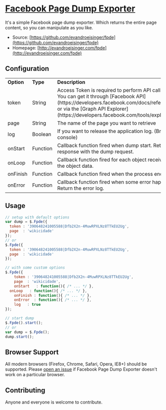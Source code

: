 # [Facebook Page Dump Exporter](http://evandroeisinger.com/fpde)

It's a simple Facebook page dump exporter. Which returns the entire page content, so you can manipulate as you like.

* Source: [https://github.com/evandroeisinger/fpde](https://github.com/evandroeisinger/fpde)
* Homepage: [http://evandroeisinger.com/fpde](http://evandroeisinger.com/fpde)

## Configuration

<table>
  <tr>
    <td><strong>Option</strong></td>
    <td><strong>Type</strong></td>
    <td><strong>Description</strong></td>
  </tr>
  <tr>
    <td>token</td>
    <td>String</td>
    <td>Access Token is required to perform API calls requests. You can get it through [Facebook API](https://developers.facebook.com/docs/reference/apis/) or via the [Graph API Explorer](https://developers.facebook.com/tools/explorer).</td>
  </tr>
  <tr>
    <td>page</td>
    <td>String</td>
    <td>The name of the page you want to retrieve</td>
  </tr>
  <tr>
    <td>log</td>
    <td>Boolean</td>
    <td>If you want to release the application log. (Browser console)</td>
  </tr>
  <tr>
    <td>onStart</td>
    <td>Function</td>
    <td>Callback function fired when dump start. Return the response with the dump request. </td>
  </tr>
  <tr>
    <td>onLoop</td>
    <td>Function</td>
    <td>Callback function fired for each object received. Return the object data. </td>
  </tr>
  <tr>
    <td>onFinish</td>
    <td>Function</td>
    <td>Callback function fired when the process ends</td>
  </tr>
  <tr>
    <td>onError</td>
    <td>Function</td>
    <td>Callback function fired when some error happens. Return the error log.</td>
  </tr>
</table>

## Usage

``` js
// setup with default options
var dump = $.Fpde({
  token : '390648241005588|Dfb2X2n-4MuwRPXLNz8TTkEU2Ug',
  page  : 'wikicidade'
});
// or 
$.Fpde({
  token : '390648241005588|Dfb2X2n-4MuwRPXLNz8TTkEU2Ug',
  page  : 'wikicidade'
});

// with some custom options
$.Fpde({ 
	token : '390648241005588|Dfb2X2n-4MuwRPXLNz8TTkEU2Ug',
	page  : 'wikicidade',
	onStart   : function(){ /* ... */ },
  onLoop   : function(){ /* ... */ },
	onFinish : function(){ /* ... */ },
	onError  : function(){ /* ... */ },
	log   : true
});

// start dump
$.Fpde().start();
// or
var dump = $.Fpde();
dump.start();
```

## Browser Support

All modern browsers (Firefox, Chrome, Safari, Opera, IE8+) should be supported. Please [open an issue](https://github.com/evandroeisinger/fpde/issues) if Facebook Page Dump Exporter doesn't work on a particular browser.

## Contributing

Anyone and everyone is welcome to contribute.